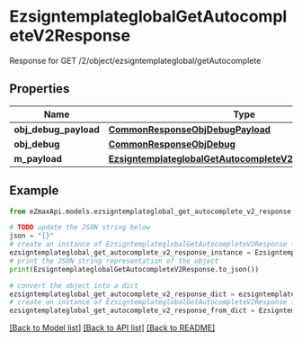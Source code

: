 # EzsigntemplateglobalGetAutocompleteV2Response

Response for GET /2/object/ezsigntemplateglobal/getAutocomplete

## Properties

Name | Type | Description | Notes
------------ | ------------- | ------------- | -------------
**obj_debug_payload** | [**CommonResponseObjDebugPayload**](CommonResponseObjDebugPayload.md) |  | 
**obj_debug** | [**CommonResponseObjDebug**](CommonResponseObjDebug.md) |  | [optional] 
**m_payload** | [**EzsigntemplateglobalGetAutocompleteV2ResponseMPayload**](EzsigntemplateglobalGetAutocompleteV2ResponseMPayload.md) |  | 

## Example

```python
from eZmaxApi.models.ezsigntemplateglobal_get_autocomplete_v2_response import EzsigntemplateglobalGetAutocompleteV2Response

# TODO update the JSON string below
json = "{}"
# create an instance of EzsigntemplateglobalGetAutocompleteV2Response from a JSON string
ezsigntemplateglobal_get_autocomplete_v2_response_instance = EzsigntemplateglobalGetAutocompleteV2Response.from_json(json)
# print the JSON string representation of the object
print(EzsigntemplateglobalGetAutocompleteV2Response.to_json())

# convert the object into a dict
ezsigntemplateglobal_get_autocomplete_v2_response_dict = ezsigntemplateglobal_get_autocomplete_v2_response_instance.to_dict()
# create an instance of EzsigntemplateglobalGetAutocompleteV2Response from a dict
ezsigntemplateglobal_get_autocomplete_v2_response_from_dict = EzsigntemplateglobalGetAutocompleteV2Response.from_dict(ezsigntemplateglobal_get_autocomplete_v2_response_dict)
```
[[Back to Model list]](../README.md#documentation-for-models) [[Back to API list]](../README.md#documentation-for-api-endpoints) [[Back to README]](../README.md)


